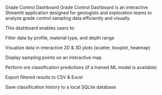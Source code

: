 Grade Control Dashboard
Grade Control Dashboard is an interactive Streamlit application designed for geologists and exploration teams to analyze grade control sampling data efficiently and visually.

This dashboard enables users to:

Filter data by profile, material type, and depth range

Visualize data in interactive 2D & 3D plots (scatter, boxplot, heatmap)

Display sampling points on an interactive map

Perform ore classification predictions (if a trained ML model is available)

Export filtered results to CSV & Excel

Save classification history to a local SQLite database
